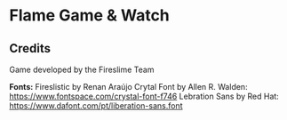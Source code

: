 # Flame Game & Watch

## Credits

Game developed by the Fireslime Team

__Fonts:__
Fireslistic by Renan Araújo
Crytal Font by Allen R. Walden: https://www.fontspace.com/crystal-font-f746
Lebration Sans by Red Hat: https://www.dafont.com/pt/liberation-sans.font
